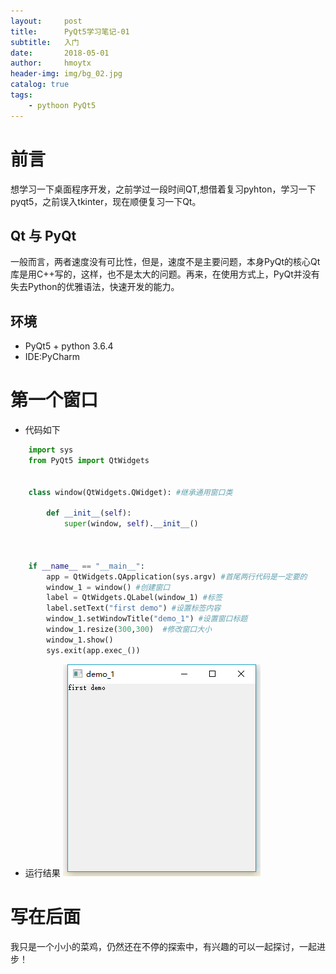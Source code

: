 ```yaml
---
layout:     post
title:      PyQt5学习笔记-01
subtitle:   入门
date:       2018-05-01
author:     hmoytx
header-img: img/bg_02.jpg
catalog: true
tags:
    - pythoon PyQt5 
---
```


# 前言
想学习一下桌面程序开发，之前学过一段时间QT,想借着复习pyhton，学习一下pyqt5，之前误入tkinter，现在顺便复习一下Qt。
    
## Qt 与 PyQt
一般而言，两者速度没有可比性，但是，速度不是主要问题，本身PyQt的核心Qt库是用C++写的，这样，也不是太大的问题。再来，在使用方式上，PyQt并没有失去Python的优雅语法，快速开发的能力。

## 环境
* PyQt5 + python 3.6.4
* IDE:PyCharm

# 第一个窗口

* 代码如下
```python
    import sys
    from PyQt5 import QtWidgets


    class window(QtWidgets.QWidget): #继承通用窗口类

        def __init__(self):
            super(window, self).__init__()



    if __name__ == "__main__":
        app = QtWidgets.QApplication(sys.argv) #首尾两行代码是一定要的
        window_1 = window() #创建窗口
        label = QtWidgets.QLabel(window_1) #标签
        label.setText("first demo") #设置标签内容
        window_1.setWindowTitle("demo_1") #设置窗口标题
        window_1.resize(300,300)  #修改窗口大小
        window_1.show()
        sys.exit(app.exec_())


```

* 运行结果
![demo1运行结果](../img/demo.png)

# 写在后面
我只是一个小小的菜鸡，仍然还在不停的探索中，有兴趣的可以一起探讨，一起进步！
